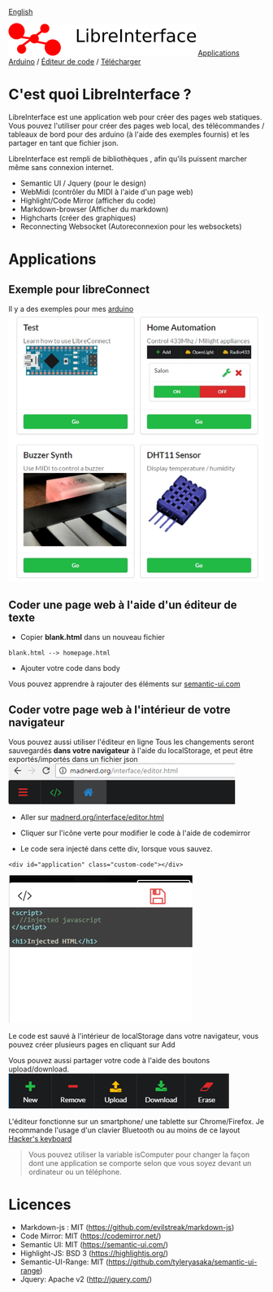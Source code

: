 [English](https://madnerdorg.github.io/libreinterface/)


![LibreInterface banner](doc/libreinterface.png) 
[Applications Arduino](http://madnerd.org/interface) / [Éditeur de code](http://madnerd.org/interface/editor) / [Télécharger](https://github.com/madnerdorg/libreinterface/archive/master.zip) 
# C'est quoi LibreInterface ?
LibreInterface est une application web pour créer des pages web statiques.
Vous pouvez l'utiliser pour créer des pages web local, des télécommandes / tableaux de bord pour des arduino (à l'aide des exemples fournis) et les partager en tant que fichier json. 




LibreInterface est rempli de bibliothèques , afin qu'ils puissent marcher même sans connexion internet.
* Semantic UI / Jquery (pour le design)
* WebMidi (contrôler du MIDI à l'aide d'un page web)
* Highlight/Code Mirror (afficher du code)
* Markdown-browser (Afficher du markdown)
* Highcharts (créer des graphiques)
* Reconnecting Websocket (Autoreconnexion pour les websockets)


# Applications
## Exemple pour libreConnect
Il y a des exemples pour mes [arduino](http://madnerdorg.github.io/libreconnect) 
![Screenshot of libreinterface](doc/libre_interface_demo.jpg)


## Coder une page web à l'aide d'un éditeur de texte
* Copier **blank.html** dans un nouveau fichier
```
blank.html --> homepage.html
```
* Ajouter votre code dans body


Vous pouvez apprendre à rajouter des éléments sur [semantic-ui.com](https://semantic-ui.com/)


## Coder votre page web à l'intérieur de votre navigateur
Vous pouvez aussi utiliser l'éditeur en ligne
Tous les changements seront sauvegardés **dans votre navigateur** à l'aide du localStorage, et peut être exportés/importés dans un fichier json
![Top Menu](doc/topmenu.png)
* Aller sur [madnerd.org/interface/editor.html](madnerd.org/interface/editor.html)
* Cliquer sur l'icône verte pour modifier le code à l'aide de codemirror 


* Le code sera injecté dans cette div, lorsque vous sauvez.
```
<div id="application" class="custom-code"></div>
```
![Éditeur de Code](doc/codeeditor.png)


Le code est sauvé à l'intérieur de localStorage dans votre navigateur, vous pouvez créer plusieurs pages en cliquant sur Add


Vous pouvez aussi partager votre code à l'aide des boutons upload/download. 
![Bottom Menu](doc/bottommenu.png)


L'éditeur fonctionne sur un smartphone/ une tablette sur Chrome/Firefox. 
Je recommande l'usage d'un clavier Bluetooth ou au moins de ce layout [Hacker's keyboard](https://play.google.com/store/apps/details?id=org.pocketworkstation.pckeyboard) 


> Vous pouvez utiliser la variable isComputer pour changer la façon dont une application se comporte selon que vous soyez devant un ordinateur ou un téléphone. 


# Licences
* Markdown-js : MIT (https://github.com/evilstreak/markdown-js)
* Code Mirror: MIT (https://codemirror.net/) 
* Semantic UI: MIT (https://semantic-ui.com/) 
* Highlight-JS: BSD 3 (https://highlightjs.org/) 
* Semantic-UI-Range: MIT (https://github.com/tyleryasaka/semantic-ui-range)
* Jquery: Apache v2 (http://jquery.com/) 



